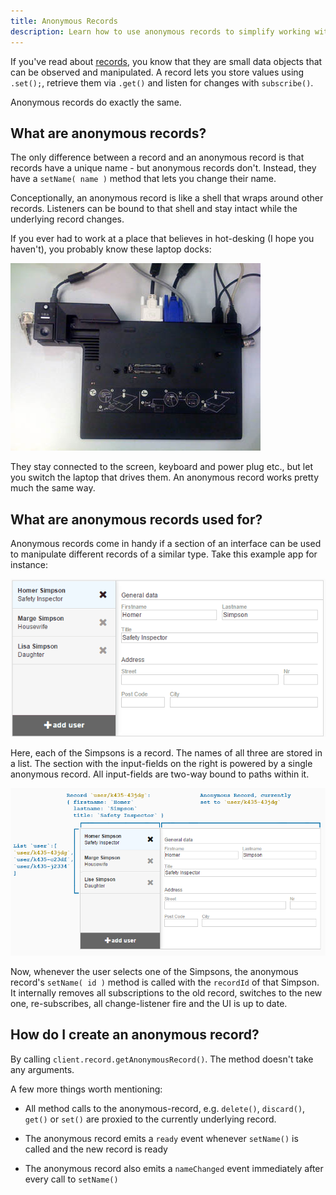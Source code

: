 ```yaml
---
title: Anonymous Records
description: Learn how to use anonymous records to simplify working with dynamic selections
---
```


If you've read about [records](/tutorials/core/datasync-records/), you know that they are small data objects that can be observed and manipulated. A record lets you store values using `.set();`, retrieve them via `.get()` and listen for changes with `subscribe()`.

Anonymous records do exactly the same.

## What are anonymous records?
The only difference between a record and an anonymous record is that records have a unique name - but anonymous records don't. Instead, they have a `setName( name )` method that lets you change their name.

Conceptionally, an anonymous record is like a shell that wraps around other records. Listeners can be bound to that shell and stay intact while the underlying record changes.

If you ever had to work at a place that believes in hot-desking (I hope you haven't), you probably know these laptop docks:

![Laptop Dock](./laptop-dock.jpg)

They stay connected to the screen, keyboard and power plug etc., but let you switch the laptop that drives them. An anonymous record works pretty much the same way.

## What are anonymous records used for?
Anonymous records come in handy if a section of an interface can be used to manipulate different records of a similar type. Take this example app for instance:

![Switching Users](./simple-app-anim.gif)

Here, each of the Simpsons is a record. The names of all three are stored in a list. The section with the input-fields on the right is powered by a single anonymous record. All input-fields are two-way bound to paths within it.

![Simple App Structure](simple-app-structure.png)

Now, whenever the user selects one of the Simpsons, the anonymous record's `setName( id )` method is called with the `recordId` of that Simpson. It internally removes all subscriptions to the old record, switches to the new one, re-subscribes, all change-listener fire and the UI is up to date.

## How do I create an anonymous record?
By calling `client.record.getAnonymousRecord()`. The method doesn't take any arguments.

A few more things worth mentioning:

- All method calls to the anonymous-record, e.g. `delete()`, `discard()`, `get()` or `set()` are proxied to the currently underlying record.

- The anonymous record emits a `ready` event whenever `setName()` is called and the new record is ready

- The anonymous record also emits a `nameChanged` event immediately after every call to `setName()`
